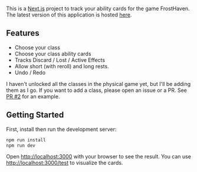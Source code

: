 This is a [Next.js](https://nextjs.org/) project to track your ability cards for the game FrostHaven.
The latest version of this application is hosted [here](https://frosthaven-ability-cards.vercel.app).

## Features

- Choose your class
- Choose your class ability cards
- Tracks Discard / Lost / Active Effects
- Allow short (with reroll) and long rests.
- Undo / Redo

I haven't unlocked all the classes in the physical game yet, but I'll be adding them as I go.
If you want to add a class, please open an issue or a PR.
See [PR #2](https://github.com/pchab/frosthaven-ability-cards/pull/2) for an example.

## Getting Started

First, install then run the development server:

```bash
npm run install
npm run dev
```

Open [http://localhost:3000](http://localhost:3000) with your browser to see the result.
You can use [http://localhost:3000/test](http://localhost:3000/test) to visualize the cards.
